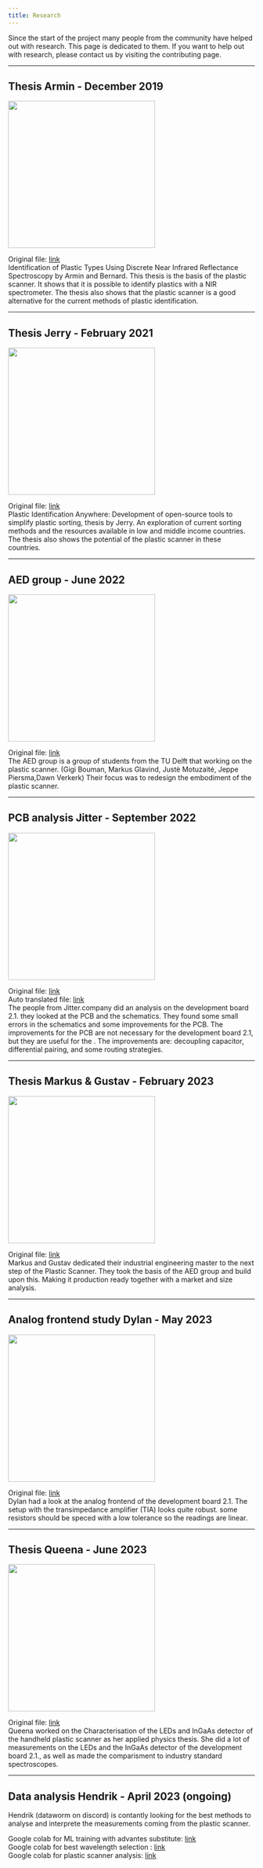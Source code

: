 ```yaml
---
title: Research
---
```

Since the start of the project many people from the community have helped out with research. This page is dedicated to them. If you want to help out with research, please contact us by visiting the contributing page.

---
## Thesis Armin - December 2019 

<img src="/img/research/thesis-armin.png" alt="" width="300"/>

Original file: [link](https://www.researchgate.net/publication/337868860_Identification_of_Plastic_Types_Using_Discrete_Near_Infrared_Reflectance_Spectroscopy)  
Identification of Plastic Types Using Discrete Near Infrared Reflectance Spectroscopy by Armin and Bernard. This thesis is the basis of the plastic scanner. It shows that it is possible to identify plastics with a NIR spectrometer. The thesis also shows that the plastic scanner is a good alternative for the current methods of plastic identification.

---
## Thesis Jerry - February 2021
<img src="/img/research/thesis-jerry.png" alt="" width="300"/>

Original file: [link](https://repository.tudelft.nl/islandora/object/uuid:1fa997b7-c286-4cf3-b3cc-4cfca7cf58f2/datastream/OBJ/download)  
Plastic Identification Anywhere: Development of open-source tools to simplify plastic sorting, thesis by Jerry. An exploration of current sorting methods and the resources available in low and middle income countries. The thesis also shows the potential of the plastic scanner in these countries.

---
## AED group - June 2022
<img src="/img/research/aed-group.png" alt="" width="300"/>

Original file: [link](/files/PED_Finalreport_Group04_PlasticScanner_V2.pdf)  
The AED group is a group of students from the TU Delft that working on the plastic scanner. (Gigi Bouman, Markus Glavind, Justè Motuzaité, Jeppe Piersma,Dawn Verkerk) 
Their focus was to redesign the embodiment of the plastic scanner.

---
## PCB analysis Jitter - September 2022
<img src="/img/research/jitter.png" alt="" width="300"/>

Original file: [link](/files/plasticscanner-review.pdf)  
Auto translated file: [link](/files/plasticscanner-review-auto-translated.pdf)  
The people from Jitter.company did an analysis on the development board 2.1. they looked at the PCB and the schematics. They found some small errors in the schematics and some improvements for the PCB. The improvements for the PCB are not necessary for the development board 2.1, but they are useful for the . The improvements are: decoupling capacitor, differential pairing, and some routing strategies.  

---
## Thesis Markus & Gustav - February 2023
<img src="/img/research/thesis-markus-gustav.png" alt="" width="300"/>  

Original file: [link](/files/PlasticScanner_Master_Thesis_Markus_Gustav.pdf)  
Markus and Gustav dedicated their industrial engineering master to the next step of the Plastic Scanner. They took the basis of the AED group and build upon this. Making it production ready together with a market and size analysis.

---
## Analog frontend study Dylan - May 2023
<img src="/img/research/dylan.png" alt="" width="300"/>

Original file: [link](/files/DB2.1_Systemstudy_analog_frontend.pdf)  
Dylan had a look at the analog frontend of the development board 2.1. The setup with the transimpedance amplifier (TIA) looks quite robust. some resistors should be speced with a low tolerance so the readings are linear.  

---
## Thesis Queena - June 2023
<img src="/img/research/thesis-queena.png" alt="" width="300"/>

Original file: [link](/files/ScriptieC3.0_PlasticScanner_QRijke.pdf)  
Queena worked on the Characterisation of the LEDs and InGaAs detector of the handheld plastic scanner as her applied physics thesis. She did a lot of measurements on the LEDs and the InGaAs detector of the development board 2.1., as well as made the comparisment to industry standard spectroscopes.

---
## Data analysis Hendrik - April 2023 (ongoing)
Hendrik (dataworm on discord) is contantly looking for the best methods to analyse and interprete the measurements coming from the plastic scanner.

Google colab for ML training with advantes substitute: [link](https://colab.research.google.com/drive/1nhSOmTdFMlqDYK9hMbtZj2nbYkWXorif?usp=sharing)  
Google colab for best wavelength selection : [link](https://colab.research.google.com/drive/1xZSM_2ut44RCoD1qtP2Xi6y42ZRtqJ7u?usp=sharing)  
Google colab for plastic scanner analysis: [link](https://colab.research.google.com/drive/1xUcgG1Mu5GCpjdCR9YXTj-8viXCRnd2c?usp=sharing)  